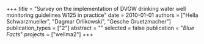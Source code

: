 +++
title = "Survey on the implementation of DVGW drinking water well monitoring guidelines W125 in practice"
date = 2010-01-01
authors = ["Hella Schwarzmueller", "Dagmar Orlikowski", "Gesche Gruetzmacher"]
publication_types = ["2"]
abstract = ""
selected = false
publication = "*Blue Facts*"
projects = ["wellma2"]
+++

